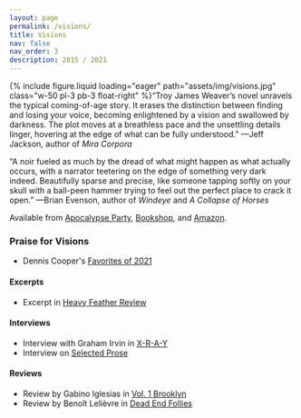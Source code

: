 ```yaml
---
layout: page
permalink: /visions/
title: Visions
nav: false
nav_order: 3
description: 2015 / 2021
---
```


{% include figure.liquid loading="eager" path="assets/img/visions.jpg" class="w-50 pl-3 pb-3 float-right" %}
​“Troy James Weaver’s novel unravels the typical coming-of-age story. It erases the distinction between finding and losing your voice, becoming enlightened by a vision and swallowed by darkness. The plot moves at a breathless pace and the unsettling details linger, hovering at the edge of what can be fully understood.”
—Jeff Jackson, author of _Mira Corpora_

“A noir fueled as much by the dread of what might happen as what actually occurs, with a narrator teetering on the edge of something very dark indeed. Beautifully sparse and precise, like someone tapping softly on your skull with a ball-peen hammer trying to feel out the perfect place to crack it open.”
—Brian Evenson, author of _Windeye_ and _A Collapse of Horses_

Available from [Apocalypse Party](https://www.apocalypse-party.com/visions.html), [Bookshop](https://bookshop.org/contributors/troy-james-weaver), and [Amazon](https://www.amazon.com/Visions-Troy-James-Weaver/dp/1954899998).

### Praise for Visions

- Dennis Cooper's [Favorites of 2021](https://denniscooperblog.com/mine-for-yours-my-favorite-fiction-poetry-non-fiction-film-art-and-internet-of-2021-so-far/)

#### Excerpts

- Excerpt in [Heavy Feather Review](https://heavyfeatherreview.org/2018/05/06/weaver/)

#### Interviews

- Interview with Graham Irvin in [X-R-A-Y](https://xraylitmag.com/troy-james-weaver-does-a-little-chatting-with-graham-irvin/interviews-reviews/)
- Interview on [Selected Prose](https://podcasts.apple.com/us/podcast/25-troy-james-weaver/id1532739236?i=1000542473682)

#### Reviews

- Review by Gabino Iglesias in [Vol. 1 Brooklyn](http://vol1brooklyn.com/2015/03/03/a-review-of-troy-james-weavers-visions/)
- Review by Benoît Lelièvre in [Dead End Follies](http://www.deadendfollies.com/blog//2015/03/book-review-troy-james-weaver-visions.html)

